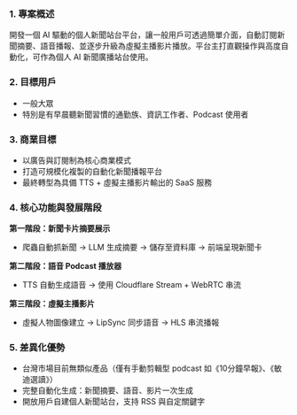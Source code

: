 ### 1. 專案概述

開發一個 AI 驅動的個人新聞站台平台，讓一般用戶可透過簡單介面，自動訂閱新聞摘要、語音播報、並逐步升級為虛擬主播影片播放。平台主打直觀操作與高度自動化，可作為個人 AI 新聞廣播站台使用。

### 2. 目標用戶

* 一般大眾
* 特別是有早晨聽新聞習慣的通勤族、資訊工作者、Podcast 使用者

### 3. 商業目標

* 以廣告與訂閱制為核心商業模式
* 打造可規模化複製的自動化新聞播報平台
* 最終轉型為具備 TTS + 虛擬主播影片輸出的 SaaS 服務

### 4. 核心功能與發展階段

**第一階段：新聞卡片摘要展示**

* 爬蟲自動抓新聞 → LLM 生成摘要 → 儲存至資料庫 → 前端呈現新聞卡

**第二階段：語音 Podcast 播放器**

* TTS 自動生成語音 → 使用 Cloudflare Stream + WebRTC 串流

**第三階段：虛擬主播影片**

* 虛擬人物圖像建立 → LipSync 同步語音 → HLS 串流播報

### 5. 差異化優勢

* 台灣市場目前無類似產品（僅有手動剪輯型 podcast 如《10分鐘早報》、《敏迪選讀》）
* 完整自動化生成：新聞摘要、語音、影片一次生成
* 開放用戶自建個人新聞站台，支持 RSS 與自定關鍵字
